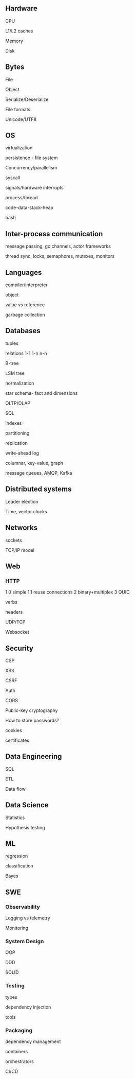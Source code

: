 
## Hardware 

CPU 

L1/L2 caches 

Memory 

Disk 

## Bytes 

File 

Object 

Serialize/Deserialize 

File formats 

Unicode/UTF8 

## OS 

virtualization 

persistence - file system 

Concurrency/parallelism

syscall 

signals/hardware interrupts  

process/thread 

code-data-stack-heap

bash 

## Inter-process communication 

message passing, go channels, actor frameworks 

thread sync, locks, semaphores, mutexes, monitors

## Languages 

compiler/interpreter 

object 

value vs reference 

garbage collection 

## Databases 

tuples 

relations 
1-1 
1-n 
n-n 

B-tree 

LSM tree

normalization 

star schema- fact and dimensions 

OLTP/OLAP 

SQL  

indexes 

partitioning 

replication 

write-ahead log 

columnar, key-value, graph

message queues, AMQP, Kafka 

## Distributed systems 

Leader election 

Time, vector clocks 

## Networks

sockets 

TCP/IP model 

## Web 

### HTTP 

1.0 simple 
1.1 reuse connections 
2 binary+multiplex 
3 QUIC 

verbs 

headers 

UDP/TCP

Websocket 

## Security 

CSP 

XSS 

CSRF

Auth 

CORS 

Public-key cryptography 

How to store passwords? 

cookies 

certificates

## Data Engineering 

SQL 

ETL 

Data flow

## Data Science 

Statistics 

Hypothesis testing 

## ML 

regression 

classification 

Bayes 

## SWE 

### Observability 

Logging vs telemetry 

Monitoring 

### System Design 

OOP

DDD 

SOLID 

### Testing 

types 

dependency injection

tools 

### Packaging 

dependency management 

containers 

orchestrators 

CI/CD 

